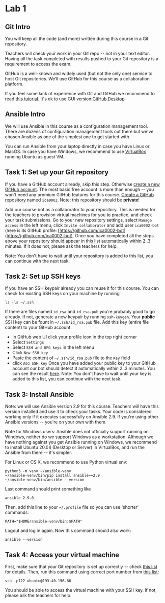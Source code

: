 # Lab 1
## Git Intro
You will keep all the code (and more) written during this course in a Git
repository.

Teachers will check your work in your Git repo -- not in your text editor.
Having all the task completed with results pushed to your Git repository is a
requirement to access the exam.

GitHub is a well-known and widely used (but not the only one) service to host
Git repositories. We'll use GitHub for this course as a collaboration platform.

If you feel some lack of experience with Git and GitHub we recommend to read
[this tutorial](https://guides.github.com/introduction/git-handbook). It's ok to use GUI version:[GitHub Desktop](https://desktop.github.com/)
## Ansible Intro
We will use Ansible in this course as a configuration management tool. There are
dozens of configuration management tools out there but we've chosen Ansible as
one of the simplest one to get started with.

You can run Ansible from your laptop directly in case you have Linux or MacOS. In case you have Windows, we recommend to use [VirtualBox](https://www.virtualbox.org/wiki/Downloads) running Ubuntu as guest VM.
## Task 1: Set up your Git repository
If you have a GitHub account already, skip this step. Otherwise
[create a new GitHub account](https://github.com/join). The most basic free
account is more than enough -- you won't need any premium GitHub features for
this course.
[Create a GitHub repository](https://github.com/new) named `ica0002`. Note: this
repository should be **private**!

Add our course bot as a collaborator to your repository. This is needed for the
teachers to provision virtual machines for you to practice, and check your task
submissions. Go to your new repository settings, select `Manage access` in the
left menu, click `Invite collaborator` and add user `ica0002-bot` (here is its
GitHub profile: [https://github.com/ica0002-bot](https://github.com/ica0002-bot).
Once you have completed all the steps above your repository should appear in
[this list](http://193.40.156.86/students.html) automatically within 2..3
minutes. If it does not, please ask the teachers for help.

Note: You don't have to wait until your repository is added to this list, you
can continue with the next task.
## Task 2: Set up SSH keys
If you have an SSH  keypair already you can reuse it for this course. You can
check for existing SSH keys on your machine by running

    ls -la ~/.ssh

If there are files named `id_rsa` and `id_rsa.pub` you're probably good to go
already. If not, generate a new keypair by running `ssh-keygen`.
Your **public** SSH key can be fount in `~/.ssh/id_rsa.pub` file. Add this key
(entire file content) to your GitHub account:
 - In GitHub web UI click your profile icon in the top right corner
 - Select `Settings`
 - Select `SSH and GPG keys` in the left menu
 - Click `New SSH key`
 - Paste the content of `~/.ssh/id_rsa.pub` file to the `Key` field
 - click `Add SSH key`
Once you have added your public key to your GitHub account our bot should detect
it automatically within 2..3 minutes. You can see the result
[here](http://193.40.156.86/students.html).
Note: You don't have to wait until your key is added to this list, you can
continue with the next task.
## Task 3: Install Ansible
Note: we will use Ansible version 2.9 for this course.
Teachers will have this version installed and use it to check your tasks. Your code is considered
working only if it executes successfully on Ansible 2.9. If you're using other
Ansible versions -- you're on your own with them.

Note for Windows users: Ansible does not officially support running on Windows,
neither do we support Windows as a workstation. Although we have nothing against
you get Ansible running on Windows, we recommend to install Ubuntu 20.04 (Desktop
or Server) in VirtualBox, and run the Ansible from there -- it's simpler.

For Linux or OS X, we recommend to use Python virtual env:

    python3 -m venv ~/ansible-venv
    ~/ansible-venv/bin/pip install ansible==2.9
    ~/ansible-venv/bin/ansible --version

Last command should print something like

    ansible 2.9.0

Then, add this line to your `~/.profile` file so you can use 'shorter' commands:

    PATH="$HOME/ansible-venv/bin:$PATH"

Logout and log in again. Now this command should also work:

    ansible --version
## Task 4: Access your virtual machine
First, make sure that your Git repository is set up correctly -- check
[this list](http://193.40.156.86/students.html) for details.
Then, run this command using correct port number from [this list](http://193.40.156.86/vms.html):

    ssh -p122 ubuntu@193.40.156.86

You should be able to access the virtual machine with your SSH key. If not,
please ask the teachers for help.
